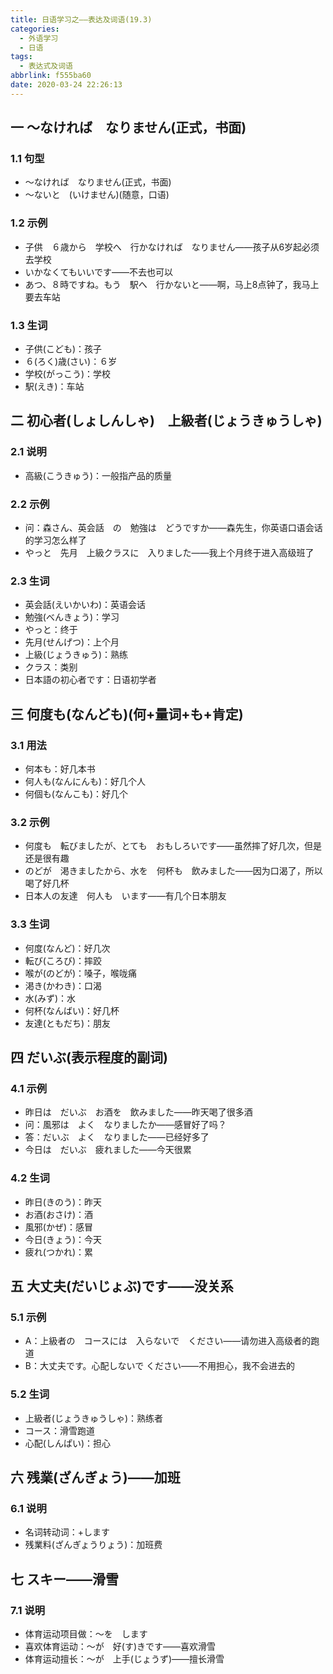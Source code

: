 ```yaml
---
title: 日语学习之——表达及词语(19.3)
categories:
  - 外语学习
  - 日语
tags:
  - 表达式及词语
abbrlink: f555ba60
date: 2020-03-24 22:26:13
---
```

## 一 ～なければ　なりません(正式，书面)

### 1.1 句型

* ～なければ　なりません(正式，书面)
* ～ないと　(いけません)(随意，口语)

<!--more-->
### 1.2 示例

* 子供　６歳から　学校へ　行かなければ　なりません——孩子从6岁起必须去学校
* いかなくてもいいです——不去也可以
* あつ、８時ですね。もう　駅へ　行かないと——啊，马上8点钟了，我马上要去车站

### 1.3 生词

* 子供(こども)：孩子
* ６(ろく)歳(さい)：６岁
* 学校(がっこう)：学校
* 駅(えき)：车站

## 二 初心者(しょしんしゃ)　上級者(じょうきゅうしゃ)

### 2.1 说明

* 高級(こうきゅう)：一般指产品的质量

### 2.2 示例

* 问：森さん、英会話　の　勉強は　どうですか——森先生，你英语口语会话的学习怎么样了
* やっと　先月　上級クラスに　入りました——我上个月终于进入高级班了

### 2.3 生词

* 英会話(えいかいわ)：英语会话
* 勉強(べんきょう)：学习
* やっと：终于
* 先月(せんげつ)：上个月
* 上級(じょうきゅう)：熟练
* クラス：类别
* 日本語の初心者です：日语初学者

## 三  何度も(なんども)(何+量词+も+肯定)

### 3.1 用法

* 何本も：好几本书
* 何人も(なんにんも)：好几个人
* 何個も(なんこも)：好几个 

### 3.2 示例

* 何度も　転びましたが、とても　おもしろいです——虽然摔了好几次，但是还是很有趣
* のどが　渇きましたから、水を　何杯も　飲みました——因为口渴了，所以喝了好几杯
* 日本人の友達　何人も　います——有几个日本朋友

### 3.3 生词

* 何度(なんど)：好几次
* 転び(ころび)：摔跤
* 喉が(のどが)：嗓子，喉咙痛
* 渇き(かわき)：口渴
* 水(みず)：水
* 何杯(なんばい)：好几杯
* 友達(ともだち)：朋友

## 四 だいぶ(表示程度的副词)

### 4.1 示例

* 昨日は　だいぶ　お酒を　飲みました——昨天喝了很多酒
* 问：風邪は　よく　なりましたか——感冒好了吗？
* 答：だいぶ　よく　なりました——已经好多了
* 今日は　だいぶ　疲れました——今天很累

### 4.2 生词

* 昨日(きのう)：昨天
* お酒(おさけ)：酒
* 風邪(かぜ)：感冒
* 今日(きょう)：今天
* 疲れ(つかれ)：累

## 五 大丈夫(だいじょぶ)です——没关系

### 5.1 示例

* A：上級者の　コースには　入らないで　ください——请勿进入高级者的跑道
* B：大丈夫です。心配しないで  ください——不用担心，我不会进去的

### 5.2 生词

* 上級者(じょうきゅうしゃ)：熟练者
* コース：滑雪跑道
* 心配(しんぱい)：担心

## 六 残業(ざんぎょう)——加班

### 6.1 说明

* 名词转动词：+します
* 残業料(ざんぎょうりょう)：加班费

## 七 スキー——滑雪

### 7.1 说明

* 体育运动项目做：〜を　します
* 喜欢体育运动：～が　好(す)きです——喜欢滑雪
* 体育运动擅长：～が　上手(じょうず)——擅长滑雪